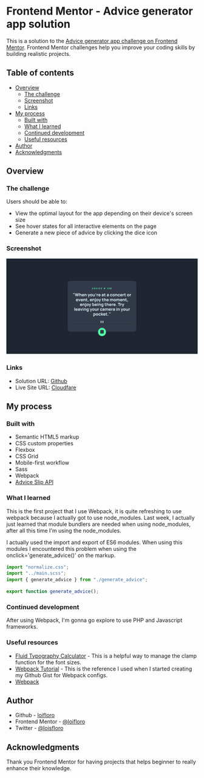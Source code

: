 # Frontend Mentor - Advice generator app solution

This is a solution to the [Advice generator app challenge on Frontend Mentor](https://www.frontendmentor.io/challenges/advice-generator-app-QdUG-13db). Frontend Mentor challenges help you improve your coding skills by building realistic projects.

## Table of contents

- [Overview](#overview)
  - [The challenge](#the-challenge)
  - [Screenshot](#screenshot)
  - [Links](#links)
- [My process](#my-process)
  - [Built with](#built-with)
  - [What I learned](#what-i-learned)
  - [Continued development](#continued-development)
  - [Useful resources](#useful-resources)
- [Author](#author)
- [Acknowledgments](#acknowledgments)

## Overview

### The challenge

Users should be able to:

- View the optimal layout for the app depending on their device's screen size
- See hover states for all interactive elements on the page
- Generate a new piece of advice by clicking the dice icon

### Screenshot

![](./screenshot.png)

### Links

- Solution URL: [Github](https://github.com/loifloro/advice-generator-app)
- Live Site URL: [Cloudfare](https://advice-generator-app-2el.pages.dev)

## My process

### Built with

- Semantic HTML5 markup
- CSS custom properties
- Flexbox
- CSS Grid
- Mobile-first workflow
- Sass
- Webpack
- [Advice Slip API](https://api.adviceslip.com)

### What I learned

This is the first project that I use Webpack, it is quite refreshing to use webpack because I actually got to use node_modules. Last week, I actually just learned that module bundlers are needed when using node_modules, after all this time I'm using the node_modules.

I actually used the import and export of ES6 modules. When using this modules I encountered this problem when using the onclick='generate_advice()' on the markup.

```js
import "normalize.css";
import "../main.scss";
import { generate_advice } from "./generate_advice";
```

```js
export function generate_advice();
```

### Continued development

After using Webpack, I'm gonna go explore to use PHP and Javascript frameworks.

### Useful resources

- [Fluid Typography Calculator](https://royalfig.github.io/fluid-typography-calculator/) - This is a helpful way to manage the clamp function for the font sizes.
- [Webpack Tutorial](https://www.youtube.com/watch?v=MpGLUVbqoYQ&list=PLu4GUyLT9o0UkDR-9Cq3HLdRt8mzhb9Sa) - This is the reference I used when I started creating my Github Gist for Webpack configs.
- [Webpack](https://webpack.js.org/)

## Author

- Github - [loifloro](https://github.com/loifloro/)
- Frontend Mentor - [@loifloro](https://www.frontendmentor.io/profile/loifloro)
- Twitter - [@loisfloro](https://www.twitter.com/loisfloro)

## Acknowledgments

Thank you Frontend Mentor for having projects that helps beginner to really enhance their knowledge.
